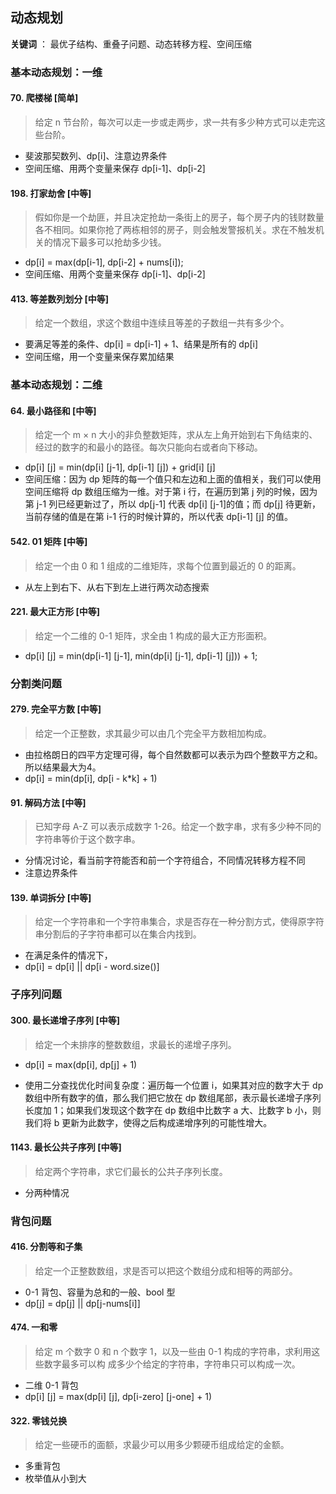 ## 动态规划

**关键词** ： 最优子结构、重叠子问题、动态转移方程、空间压缩

### 基本动态规划：一维

#### 70. 爬楼梯 [简单]

> 给定 n 节台阶，每次可以走一步或走两步，求一共有多少种方式可以走完这些台阶。

- 斐波那契数列、dp[i]、注意边界条件
- 空间压缩、用两个变量来保存 dp[i-1]、dp[i-2]

#### 198. 打家劫舍 [中等]

> 假如你是一个劫匪，并且决定抢劫一条街上的房子，每个房子内的钱财数量各不相同。如果你抢了两栋相邻的房子，则会触发警报机关。求在不触发机关的情况下最多可以抢劫多少钱。  

- dp[i] = max(dp[i-1], dp[i-2] + nums[i]);
- 空间压缩、用两个变量来保存 dp[i-1]、dp[i-2]

#### 413. 等差数列划分 [中等]

> 给定一个数组，求这个数组中连续且等差的子数组一共有多少个。 

- 要满足等差的条件、dp[i] = dp[i-1] + 1、结果是所有的 dp[i]
- 空间压缩，用一个变量来保存累加结果

### 基本动态规划：二维

#### 64. 最小路径和 [中等]

> 给定一个 m × n 大小的非负整数矩阵，求从左上角开始到右下角结束的、经过的数字的和最小的路径。每次只能向右或者向下移动。  

- dp[i] [j] = min(dp[i] [j-1], dp[i-1] [j]) + grid[i] [j]
-  空间压缩：因为 dp 矩阵的每一个值只和左边和上面的值相关，我们可以使用空间压缩将 dp 数组压缩为一维。对于第 i 行，在遍历到第 j 列的时候，因为第 j-1 列已经更新过了，所以 dp[j-1] 代表 dp[i] [j-1]的值；而 dp[j] 待更新，当前存储的值是在第 i-1 行的时候计算的，所以代表 dp[i-1] [j] 的值。  

#### 542. 01 矩阵 [中等]

> 给定一个由 0 和 1 组成的二维矩阵，求每个位置到最近的 0 的距离。 

- 从左上到右下、从右下到左上进行两次动态搜索  

#### 221. 最大正方形 [中等]

> 给定一个二维的 0-1 矩阵，求全由 1 构成的最大正方形面积。  

- dp[i] [j] = min(dp[i-1] [j-1], min(dp[i] [j-1], dp[i-1] [j])) + 1;  

### 分割类问题

#### 279. 完全平方数 [中等]

> 给定一个正整数，求其最少可以由几个完全平方数相加构成。  

- 由拉格朗日的四平方定理可得，每个自然数都可以表示为四个整数平方之和。所以结果最大为4。
- dp[i] = min(dp[i], dp[i - k*k] + 1)

#### 91. 解码方法 [中等]

> 已知字母 A-Z 可以表示成数字 1-26。给定一个数字串，求有多少种不同的字符串等价于这个数字串。  

- 分情况讨论，看当前字符能否和前一个字符组合，不同情况转移方程不同
- 注意边界条件

#### 139. 单词拆分  [中等]

> 给定一个字符串和一个字符串集合，求是否存在一种分割方式，使得原字符串分割后的子字符串都可以在集合内找到。  

- 在满足条件的情况下，
- dp[i] = dp[i] || dp[i - word.size()]

### 子序列问题

#### 300. 最长递增子序列 [中等]

> 给定一个未排序的整数数组，求最长的递增子序列。  

- dp[i] = max(dp[i], dp[j] + 1)

- 使用二分查找优化时间复杂度：遍历每一个位置 i，如果其对应的数字大于 dp 数组中所有数字的值，那么我们把它放在 dp 数组尾部，表示最长递增子序列长度加 1；如果我们发现这个数字在 dp 数组中比数字 a 大、比数字 b 小，则我们将 b 更新为此数字，使得之后构成递增序列的可能性增大。  

#### 1143. 最长公共子序列 [中等]

> 给定两个字符串，求它们最长的公共子序列长度。  

- 分两种情况

### 背包问题

#### 416. 分割等和子集

> 给定一个正整数数组，求是否可以把这个数组分成和相等的两部分。  

- 0-1 背包、容量为总和的一般、bool 型
- dp[j] = dp[j] || dp[j-nums[i]]

#### 474. 一和零

> 给定 m 个数字 0 和 n 个数字 1，以及一些由 0-1 构成的字符串，求利用这些数字最多可以构
> 成多少个给定的字符串，字符串只可以构成一次。  

- 二维 0-1 背包
- dp[i] [j] = max(dp[i] [j], dp[i-zero] [j-one] + 1)

#### 322. 零钱兑换

> 给定一些硬币的面额，求最少可以用多少颗硬币组成给定的金额。  

- 多重背包
- 枚举值从小到大
